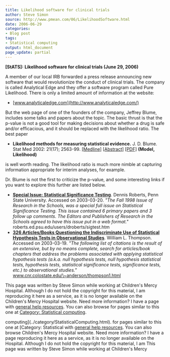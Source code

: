 ```yaml
---
title: Likelihood software for clinical trials
author: Steve Simon
source: http://www.pmean.com/06/LikelihoodSoftware.html
date: 2006-06-29
categories:
- Blog post
tags:
- Statistical computing
output: html_document
page_update: partial
---
```

**[StATS]:** **Likelihood software for clinical
trials (June 29, 2006)**

A member of our local IRB forwarded a press release announcing new
software that would revolutionize the conduct of clinical trials. The
company is called Analytical Edge and they offer a software program
called Pure Likelihood. There is only a limited amount of information at
the website:

-   [www.analyticaledge.com](http://www.analyticaledge.com/)

But the web page of one of the founders of the company, Jeffrey Blume,
includes some talks and papers about the topic. The basic thrust is that
the p-value is not a good tool for making decisions about whether a drug
is safe and/or efficacious, and it should be replaced with the
likelihood ratio. The best paper

-   **Likelihood methods for measuring statistical evidence.** J. D.
    Blume. Stat Med 2002: 21(17); 2563-99.
    [\[Medline\]](http://www.ncbi.nlm.nih.gov/entrez/query.fcgi?cmd=Retrieve&db=PubMed&list_uids=12205699&dopt=Abstract)
    [\[Abstract\]](http://www3.interscience.wiley.com/cgi-bin/abstract/97517885/ABSTRACT?CRETRY=1&SRETRY=0)
    [\[PDF\]](http://alexander.stat.brown.edu/~jblume/slides/blume_like.pdf)
    **(Model, Likelihood)**

is well worth reading. The likelihood ratio is much more nimble at
capturing information appropriate for interim analyses, for example.

Dr. Blume is not the first to criticize the p-value, and some
interesting links if you want to explore this further are listed below.

-   **[Special Issue: Statistical Significance
    Testing](http://roberts.ed.psu.edu/users/droberts/sigtest.htm)**.
    Dennis Roberts, Penn State University. Accessed on 2003-03-20.
    *"The Fall 1998 Issue of Research in the Schools, was a special
    full issue on Statistical Significance Testing. This issue contained
    6 primary papers and 3 follow up comments. The Editors and
    Publishers of Research in the Schools agreed to have this issue put
    in a web format."* roberts.ed.psu.edu/users/droberts/sigtest.htm
-   **[326 Articles/Books Questioning the Indiscriminate Use of
    Statistical Hypothesis Tests in Observational
    Studies](http://www.cnr.colostate.edu/~anderson/thompson1.html)**.
    William L. Thompson. Accessed on 2003-03-19. *"The following list
    of citations is the result of an extensive, but by no means
    complete, search for articles/book chapters that address the
    problems associated with applying statistical hypothesis tests
    (a.k.a. null hypothesis tests, null hypothesis statistical tests,
    hypothesis tests, statistical significance tests, significance
    tests, etc.) to observational studies."*
    www.cnr.colostate.edu/\~anderson/thompson1.html

This page was written by Steve Simon while working at Children's Mercy
Hospital. Although I do not hold the copyright for this material, I am
reproducing it here as a service, as it is no longer available on the
Children's Mercy Hospital website. Need more information? I have a page
with [general help resources](../GeneralHelp.html). You can also browse
for pages similar to this one at [Category: Statistical
computing](../category/StatisticalComputing.html).
<!---More--->
computing](../category/StatisticalComputing.html).
for pages similar to this one at [Category: Statistical
with [general help resources](../GeneralHelp.html). You can also browse
Children's Mercy Hospital website. Need more information? I have a page
reproducing it here as a service, as it is no longer available on the
Hospital. Although I do not hold the copyright for this material, I am
This page was written by Steve Simon while working at Children's Mercy

<!---Do not use
**[StATS]:** **Likelihood software for clinical
This page was written by Steve Simon while working at Children's Mercy
Hospital. Although I do not hold the copyright for this material, I am
reproducing it here as a service, as it is no longer available on the
Children's Mercy Hospital website. Need more information? I have a page
with [general help resources](../GeneralHelp.html). You can also browse
for pages similar to this one at [Category: Statistical
computing](../category/StatisticalComputing.html).
page_update: partial
--->

